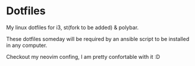 # Dotfiles

My linux dotfiles for i3, st(fork to be added) & polybar.


These dotfiles someday will be required by an ansible script to be installed in any computer.

Checkout my neovim confing, I am pretty confortable with it :D
